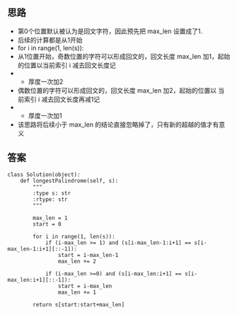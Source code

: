 ## 思路
+ 第0个位置默认被认为是回文字符，因此预先把 max_len 设置成了1.
+ 后续的计算都是从1开始
+ for i in range(1, len(s)):
+ 从1位置开始，奇数位置的字符可以形成回文的，回文长度 max_len 加1，起始的位置以当前索引 i 减去回文长度记
+ + 厚度一次加2
+ 偶数位置的字符可以形成回文的，回文长度 max_len 加2，起始的位置以 当前索引 i 减去回文长度再减1记
+ + 厚度一次加1
+ 该思路将后续小于 max_len 的结论直接忽略掉了，只有新的超越的值才有意义


## 答案
```
class Solution(object):
    def longestPalindrome(self, s):
        """
        :type s: str
        :rtype: str
        """
        
        max_len = 1
        start = 0
        
        for i in range(1, len(s)):
            if (i-max_len >= 1) and (s[i-max_len-1:i+1] == s[i-max_len-1:i+1][::-1]):
                start = i-max_len-1
                max_len += 2
                
            if (i-max_len >=0) and (s[i-max_len:i+1] == s[i-max_len:i+1][::-1]):
                start = i-max_len
                max_len += 1
                
        return s[start:start+max_len]
```
